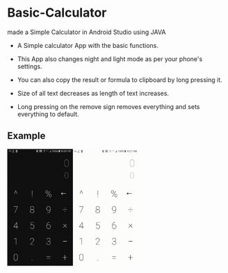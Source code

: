# Basic-Calculator
made a Simple Calculator in Android Studio using JAVA

* A Simple calculator App with the basic functions.

* This App also changes night and light mode as per your phone's settings.

* You can also copy the result or formula to clipboard by long pressing it.

* Size of all text decreases as length of text increases.

* Long pressing on the remove sign removes everything and sets everything to default.

## Example
<div style="display:flex;">
<img alt="App image" src="Examples/example1.gif" width="30%">
<img alt="App image" src="Examples/example2.gif" width="30%">
</div>


